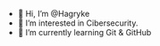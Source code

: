 - 👋 Hi, I’m @Hagryke
- 👀 I’m interested in Cibersecurity.
- 🌱 I’m currently learning Git & GitHub


<!---
Hagryke/Hagryke is a ✨ special ✨ repository because its `README.md` (this file) appears on your GitHub profile.
You can click the Preview link to take a look at your changes.
--->
